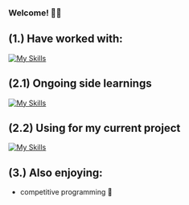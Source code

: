 ### Welcome! 👨‍💻

## (1.) Have worked with:
[![My Skills](https://skillicons.dev/icons?i=c,java,py,postgresql,html,js,css)](https://skillicons.dev)

## (2.1) Ongoing side learnings
[![My Skills](https://skillicons.dev/icons?i=docker,bash,kali)](https://skillicons.dev)

## (2.2) Using for my current project
[![My Skills](https://skillicons.dev/icons?i=c,cmake,azure,kali,docker)](https://skillicons.dev)

## (3.) Also enjoying:
- competitive programming 🥊
